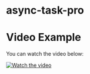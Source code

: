# async-task-pro
# Video Example

You can watch the video below:

[![Watch the video](https://img.youtube.com/vi/YOUR_VIDEO_ID/maxresdefault.jpg)](https://www.youtube.com/watch?v=YOUR_VIDEO_ID)
